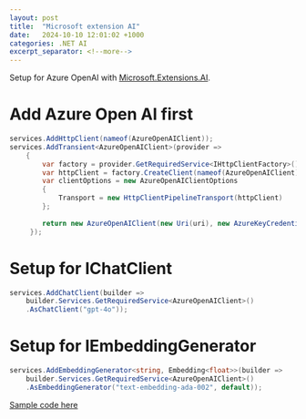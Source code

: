 ```yaml
---
layout: post
title:  "Microsoft extension AI"
date:   2024-10-10 12:01:02 +1000
categories: .NET AI
excerpt_separator: <!--more-->
---
```


Setup for Azure OpenAI with [Microsoft.Extensions.AI](https://devblogs.microsoft.com/dotnet/introducing-microsoft-extensions-ai-preview/).
 
# Add Azure Open AI first

```c#
services.AddHttpClient(nameof(AzureOpenAIClient));
services.AddTransient<AzureOpenAIClient>(provider =>
    {
        var factory = provider.GetRequiredService<IHttpClientFactory>();
        var httpClient = factory.CreateClient(nameof(AzureOpenAIClient));
        var clientOptions = new AzureOpenAIClientOptions
        {
            Transport = new HttpClientPipelineTransport(httpClient)
        };
                 
        return new AzureOpenAIClient(new Uri(uri), new AzureKeyCredential(key), clientOptions);
     });
```

# Setup for IChatClient
```c#
services.AddChatClient(builder =>
    builder.Services.GetRequiredService<AzureOpenAIClient>()
    .AsChatClient("gpt-4o"));
```

# Setup for IEmbeddingGenerator
```c#
services.AddEmbeddingGenerator<string, Embedding<float>>(builder =>
    builder.Services.GetRequiredService<AzureOpenAIClient>()
    .AsEmbeddingGenerator("text-embedding-ada-002", default));
```

[Sample code here](https://github.com/StormHub/stormhub/tree/main/resources/2024-10-10/ConsoleApp)

<!--more-->
